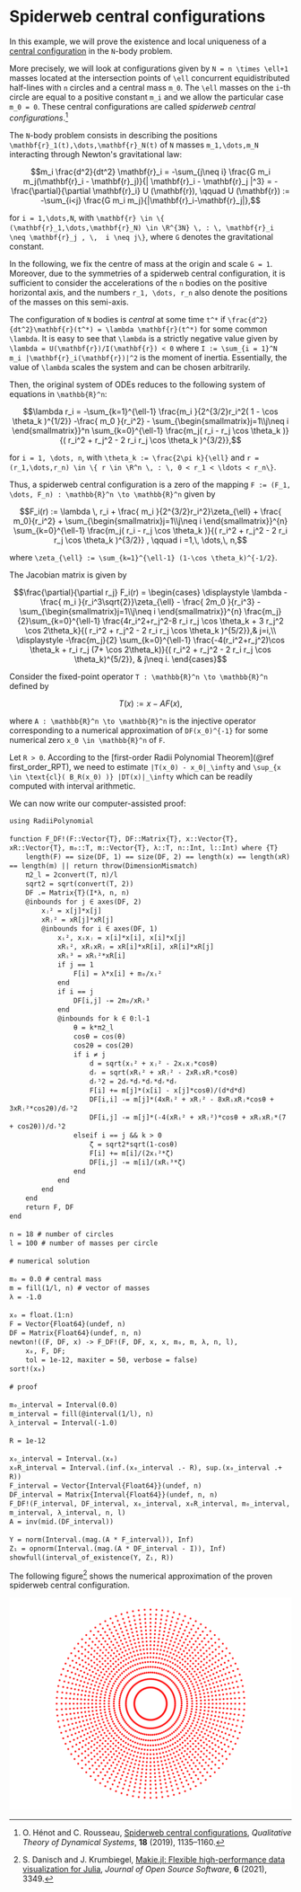 # Spiderweb central configurations

In this example, we will prove the existence and local uniqueness of a [central configuration](https://en.wikipedia.org/wiki/Central_configuration) in the ``N``-body problem.

More precisely, we will look at configurations given by ``N = n \times \ell+1`` masses located at the intersection points of ``\ell`` concurrent equidistributed half-lines with ``n`` circles and a central mass ``m_0``. The ``\ell`` masses on the ``i``-th circle are equal to a positive constant ``m_i`` and we allow the particular case ``m_0 = 0``. These central configurations are called *spiderweb central configurations*.[^1]

[^1]: O. Hénot and C. Rousseau, [Spiderweb central configurations](https://doi.org/10.1007/s12346-019-00330-y), *Qualitative Theory of Dynamical Systems*, **18** (2019), 1135–1160.

The ``N``-body problem consists in describing the positions ``\mathbf{r}_1(t),\dots,\mathbf{r}_N(t)`` of ``N`` masses ``m_1,\dots,m_N`` interacting through Newton's gravitational law:

```math
m_i \frac{d^2}{dt^2} \mathbf{r}_i
=
-\sum_{j\neq i} \frac{G m_i m_j(\mathbf{r}_i - \mathbf{r}_j)}{| \mathbf{r}_i - \mathbf{r}_j |^3}
=
-\frac{\partial}{\partial \mathbf{r}_i} U (\mathbf{r}),
\qquad
U (\mathbf{r})
:=
-\sum_{i<j} \frac{G m_i m_j}{|\mathbf{r}_i-\mathbf{r}_j|},
```

for ``i = 1,\dots,N``, with ``\mathbf{r} \in \{ (\mathbf{r}_1,\dots,\mathbf{r}_N) \in \R^{3N} \, : \, \mathbf{r}_i \neq \mathbf{r}_j , \,  i \neq j\}``, where ``G`` denotes the gravitational constant.

In the following, we fix the centre of mass at the origin and scale ``G = 1``. Moreover, due to the symmetries of a spiderweb central configuration, it is sufficient to consider the accelerations of the ``n`` bodies on the positive horizontal axis, and the numbers ``r_1, \dots, r_n`` also denote the positions of the masses on this semi-axis.

The configuration of ``N`` bodies is *central* at some time ``t^*`` if ``\frac{d^2}{dt^2}\mathbf{r}(t^*) = \lambda \mathbf{r}(t^*)`` for some common ``\lambda``. It is easy to see that ``\lambda`` is a strictly negative value given by ``\lambda = U(\mathbf{r})/I(\mathbf{r}) < 0`` where ``I := \sum_{i = 1}^N m_i |\mathbf{r}_i(\mathbf{r})|^2`` is the moment of inertia. Essentially, the value of ``\lambda`` scales the system and can be chosen arbitrarily.

Then, the original system of ODEs reduces to the following system of equations in ``\mathbb{R}^n``:

```math
\lambda r_i
=
-\sum_{k=1}^{\ell-1} \frac{m_i }{2^{3/2}r_i^2( 1 - \cos \theta_k )^{1/2}} -\frac{ m_0 }{r_i^2} - \sum_{\begin{smallmatrix}j=1\\j\neq i \end{smallmatrix}}^n \sum_{k=0}^{\ell-1} \frac{m_j( r_i - r_j \cos \theta_k )}{( r_i^2 + r_j^2 - 2 r_i r_j \cos \theta_k )^{3/2}},
```

for ``i = 1, \dots, n``, with ``\theta_k := \frac{2\pi k}{\ell}`` and ``r = (r_1,\dots,r_n) \in \{ r \in \R^n \, : \, 0 < r_1 < \ldots < r_n\}``.

Thus, a spiderweb central configuration is a zero of the mapping ``F := (F_1, \dots, F_n) : \mathbb{R}^n \to \mathbb{R}^n`` given by

```math
F_i(r) :=
\lambda \, r_i + \frac{ m_i }{2^{3/2}r_i^2}\zeta_{\ell} + \frac{ m_0}{r_i^2} + \sum_{\begin{smallmatrix}j=1\\j\neq i \end{smallmatrix}}^{n} \sum_{k=0}^{\ell-1} \frac{m_j( r_i - r_j \cos \theta_k )}{( r_i^2 + r_j^2 - 2 r_i r_j \cos \theta_k )^{3/2}} , \qquad i =1,\, \dots,\, n,
```

where ``\zeta_{\ell} := \sum_{k=1}^{\ell-1} (1-\cos \theta_k)^{-1/2}``.

The Jacobian matrix is given by

```math
\frac{\partial}{\partial r_j} F_i(r) =
\begin{cases}
\displaystyle \lambda - \frac{ m_i }{r_i^3\sqrt{2}}\zeta_{\ell} - \frac{ 2m_0 }{r_i^3}
-\sum_{\begin{smallmatrix}j=1\\j\neq i \end{smallmatrix}}^{n} \frac{m_j}{2}\sum_{k=0}^{\ell-1}
\frac{4r_i^2+r_j^2-8 r_i r_j \cos \theta_k + 3 r_j^2 \cos 2\theta_k}{( r_i^2 + r_j^2 - 2 r_i r_j \cos \theta_k )^{5/2}},& j=i,\\
\displaystyle -\frac{m_j}{2} \sum_{k=0}^{\ell-1}
\frac{-4(r_i^2+r_j^2)\cos \theta_k + r_i r_j (7+ \cos 2\theta_k)}{( r_i^2 + r_j^2 - 2 r_i r_j \cos \theta_k)^{5/2}}, & j\neq i.
\end{cases}
```

Consider the fixed-point operator ``T : \mathbb{R}^n \to \mathbb{R}^n`` defined by

```math
T(x) := x - A F(x),
```

where ``A : \mathbb{R}^n \to \mathbb{R}^n`` is the injective operator corresponding to a numerical approximation of ``DF(x_0)^{-1}`` for some numerical zero ``x_0 \in \mathbb{R}^n`` of ``F``.

Let ``R > 0``. According to the [first-order Radii Polynomial Theorem](@ref first_order_RPT), we need to estimate ``|T(x_0) - x_0|_\infty`` and ``\sup_{x \in \text{cl}( B_R(x_0) )} |DT(x)|_\infty`` which can be readily computed with interval arithmetic.

We can now write our computer-assisted proof:

```@example
using RadiiPolynomial

function F_DF!(F::Vector{T}, DF::Matrix{T}, x::Vector{T}, xR::Vector{T}, m₀::T, m::Vector{T}, λ::T, n::Int, l::Int) where {T}
    length(F) == size(DF, 1) == size(DF, 2) == length(x) == length(xR) == length(m) || return throw(DimensionMismatch)
    π2_l = 2convert(T, π)/l
    sqrt2 = sqrt(convert(T, 2))
    DF .= Matrix{T}(I*λ, n, n)
    @inbounds for j ∈ axes(DF, 2)
        xⱼ² = x[j]*x[j]
        xRⱼ² = xR[j]*xR[j]
        @inbounds for i ∈ axes(DF, 1)
            xᵢ², xᵢxⱼ = x[i]*x[i], x[i]*x[j]
            xRᵢ², xRᵢxRⱼ = xR[i]*xR[i], xR[i]*xR[j]
            xRᵢ³ = xRᵢ²*xR[i]
            if j == 1
                F[i] = λ*x[i] + m₀/xᵢ²
            end
            if i == j
                DF[i,j] -= 2m₀/xRᵢ³
            end
            @inbounds for k ∈ 0:l-1
                θ = k*π2_l
                cosθ = cos(θ)
                cos2θ = cos(2θ)
                if i ≠ j
                    d = sqrt(xᵢ² + xⱼ² - 2xᵢxⱼ*cosθ)
                    dᵣ = sqrt(xRᵢ² + xRⱼ² - 2xRᵢxRⱼ*cosθ)
                    dᵣ⁵2 = 2dᵣ*dᵣ*dᵣ*dᵣ*dᵣ
                    F[i] += m[j]*(x[i] - x[j]*cosθ)/(d*d*d)
                    DF[i,i] -= m[j]*(4xRᵢ² + xRⱼ² - 8xRᵢxRⱼ*cosθ + 3xRⱼ²*cos2θ)/dᵣ⁵2
                    DF[i,j] -= m[j]*(-4(xRᵢ² + xRⱼ²)*cosθ + xRᵢxRⱼ*(7 + cos2θ))/dᵣ⁵2
                elseif i == j && k > 0
                    ζ = sqrt2*sqrt(1-cosθ)
                    F[i] += m[i]/(2xᵢ²*ζ)
                    DF[i,j] -= m[i]/(xRᵢ³*ζ)
                end
            end
        end
    end
    return F, DF
end

n = 18 # number of circles
l = 100 # number of masses per circle

# numerical solution

m₀ = 0.0 # central mass
m = fill(1/l, n) # vector of masses
λ = -1.0

x₀ = float.(1:n)
F = Vector{Float64}(undef, n)
DF = Matrix{Float64}(undef, n, n)
newton!((F, DF, x) -> F_DF!(F, DF, x, x, m₀, m, λ, n, l),
    x₀, F, DF;
    tol = 1e-12, maxiter = 50, verbose = false)
sort!(x₀)

# proof

m₀_interval = Interval(0.0)
m_interval = fill(@interval(1/l), n)
λ_interval = Interval(-1.0)

R = 1e-12

x₀_interval = Interval.(x₀)
x₀R_interval = Interval.(inf.(x₀_interval .- R), sup.(x₀_interval .+ R))
F_interval = Vector{Interval{Float64}}(undef, n)
DF_interval = Matrix{Interval{Float64}}(undef, n, n)
F_DF!(F_interval, DF_interval, x₀_interval, x₀R_interval, m₀_interval, m_interval, λ_interval, n, l)
A = inv(mid.(DF_interval))

Y = norm(Interval.(mag.(A * F_interval)), Inf)
Z₁ = opnorm(Interval.(mag.(A * DF_interval - I)), Inf)
showfull(interval_of_existence(Y, Z₁, R))
```

The following figure[^2] shows the numerical approximation of the proven spiderweb central configuration.

[^2]: S. Danisch and J. Krumbiegel, [Makie.jl: Flexible high-performance data visualization for Julia](https://doi.org/10.21105/joss.03349), *Journal of Open Source Software*, **6** (2021), 3349.

![](../../assets/spiderweb.svg)
